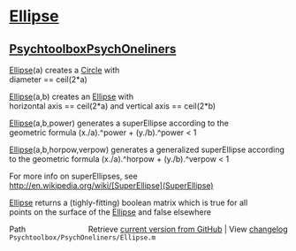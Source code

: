 # [Ellipse](Ellipse)
## [Psychtoolbox](Psychtoolbox)[PsychOneliners](PsychOneliners)

[Ellipse](Ellipse)(a) creates a [Circle](Circle) with  
diameter == ceil(2\*a)  
  
[Ellipse](Ellipse)(a,b) creates an [Ellipse](Ellipse) with  
horizontal axis == ceil(2\*a) and vertical axis == ceil(2\*b)  
  
[Ellipse](Ellipse)(a,b,power) generates a superEllipse according to the  
geometric formula (x./a).^power + (y./b).^power < 1  
  
[Ellipse](Ellipse)(a,b,horpow,verpow) generates a generalized superEllipse according  
to the geometric formula (x./a).^horpow + (y./b).^verpow < 1  
  
For more info on superEllipses, see  
  http://en.wikipedia.org/wiki/[SuperEllipse](SuperEllipse)  
  
[Ellipse](Ellipse) returns a (tighly-fitting) boolean matrix which is true for all  
points on the surface of the [Ellipse](Ellipse) and false elsewhere  




<div class="code_header" style="text-align:right;">
  <span style="float:left;">Path&nbsp;&nbsp;</span> <span class="counter">Retrieve <a href=
  "https://raw.github.com/Psychtoolbox-3/Psychtoolbox-3/beta/Psychtoolbox/PsychOneliners/Ellipse.m">current version from GitHub</a> | View <a href=
  "https://github.com/Psychtoolbox-3/Psychtoolbox-3/commits/beta/Psychtoolbox/PsychOneliners/Ellipse.m">changelog</a></span>
</div>
<div class="code">
  <code>Psychtoolbox/PsychOneliners/Ellipse.m</code>
</div>

